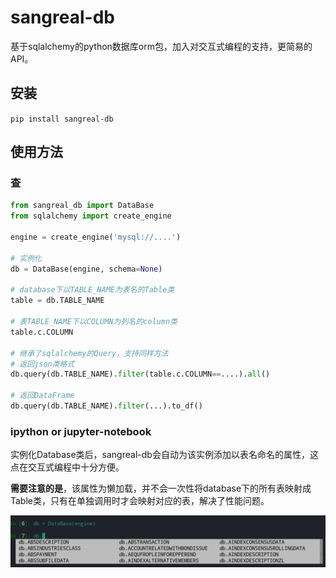 # sangreal-db
基于sqlalchemy的python数据库orm包，加入对交互式编程的支持，更简易的API。

## 安装

```pip install sangreal-db```

## 使用方法

### 查

```python
from sangreal_db import DataBase
from sqlalchemy import create_engine

engine = create_engine('mysql://....')

# 实例化
db = DataBase(engine, schema=None)

# database下以TABLE_NAME为表名的Table类
table = db.TABLE_NAME

# 表TABLE_NAME下以COLUMN为列名的column类
table.c.COLUMN

# 继承了sqlalchemy的Query，支持同样方法
# 返回json类格式
db.query(db.TABLE_NAME).filter(table.c.COLUMN==....).all() 

# 返回DataFrame
db.query(db.TABLE_NAME).filter(...).to_df()

```

### ipython or jupyter-notebook

实例化Database类后，sangreal-db会自动为该实例添加以表名命名的属性，这点在交互式编程中十分方便。

**需要注意的是**，该属性为懒加载，并不会一次性将database下的所有表映射成Table类，只有在单独调用时才会映射对应的表，解决了性能问题。

![tables](img/tables.png)











